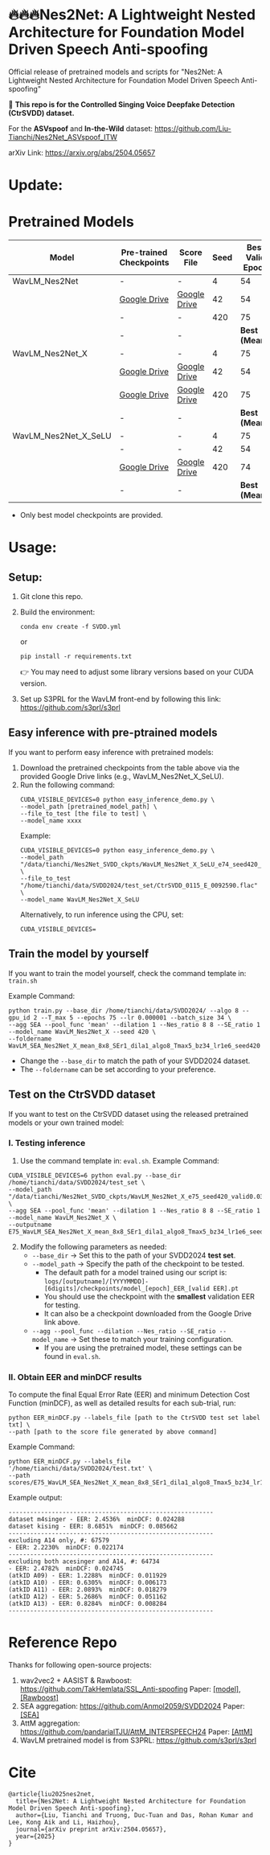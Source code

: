 # 🔥🔥🔥Nes2Net: A Lightweight Nested Architecture for Foundation Model Driven Speech Anti-spoofing
Official release of pretrained models and scripts for "Nes2Net: A Lightweight Nested Architecture for Foundation Model Driven Speech Anti-spoofing"

📢 **This repo is for the Controlled Singing Voice Deepfake Detection (CtrSVDD) dataset.**

For the **ASVspoof** and **In-the-Wild** dataset: https://github.com/Liu-Tianchi/Nes2Net_ASVspoof_ITW 

arXiv Link: https://arxiv.org/abs/2504.05657

# Update:


# Pretrained Models
| Model                | Pre-trained Checkpoints | Score File       | Seed | Best Valid Epoch | w/o ACE. B.F. | w/ ACE. B.F. |
|----------------------|-------------------------|-------------------|------|------------------|---------------|--------------|
| WavLM_Nes2Net        | -                       | -                 | 4    | 54               | 2.55%         | 2.33%        |
|                      | [Google Drive](https://drive.google.com/file/d/1pSWexWq21iglI1P-qmISZKGb9Qsx0uzG/view?usp=sharing)       | [Google Drive](https://drive.google.com/file/d/1seEX9D_K09byNXDNs5BO6eSY4jXpOSm6/view?usp=sharing) | 42   | 54               | **2.53%**     | **2.22%**    |
|                      | -                       | -                 | 420  | 75               | 2.57%         | 2.27%        |
|                      | -                       | -                 |      | **Best (Mean):** | 2.53% (2.55%) | 2.22% (2.27%) |
| WavLM_Nes2Net_X      | -                       | -                 | 4    | 75               | 2.53%         | 2.29%        |
|                      | [Google Drive](https://drive.google.com/file/d/1EynkhacBVdUvami7pWX8fyUQnyZaRnvV/view?usp=sharing)       | [Google Drive](https://drive.google.com/file/d/1l86auTYnhETlri9u_lhbXpUQ6IWIcHar/view?usp=sharing) | 42   | 54               | 2.53%         | **2.20%**    |
|                      | [Google Drive](https://drive.google.com/file/d/1PrzfUyXQxytWlEyTTOvKLfXYzHjz3gbX/view?usp=sharing)       | [Google Drive](https://drive.google.com/file/d/1ye_UlNQigZBQm48pLzZiMOi8MTxITvpW/view?usp=sharing) | 420  | 75               | **2.48%**     | 2.22%        |
|                      | -                       | -                 |      | **Best (Mean):** | 2.48% (2.51%) | 2.20% (2.24%) |
| WavLM_Nes2Net_X_SeLU | -                       | -                 | 4    | 75               | 2.72%         | 2.40%        |
|                      | -                       | -                 | 42   | 54               | 3.07%         | 2.69%        |
|                      | [Google Drive](https://drive.google.com/file/d/1FBuzA-UBYDkjei_ByP8u7ZAm4Dn_LLSI/view?usp=drive_link)      | [Google Drive](https://drive.google.com/file/d/12Y4KRaKOLz5oDGRaHc_ZYEjE0dU4tsHK/view?usp=sharing) | 420  | 74               | **2.28%**     | **2.02%**    |
|                      | -                       | -                 |      | **Best (Mean):** | 2.28% (2.69%) | 2.02% (2.37%) |

* Only best model checkpoints are provided.



# Usage:

## Setup:

  1. Git clone this repo.
  2. Build the environment:
     ```
     conda env create -f SVDD.yml
     ```
     or
     ```
     pip install -r requirements.txt
     ```
     👉 You may need to adjust some library versions based on your CUDA version.
     
  3. Set up S3PRL for the WavLM front-end by following this link: https://github.com/s3prl/s3prl


## Easy inference with pre-ptrained models

If you want to perform easy inference with pretrained models:
  1. Download the pretrained checkpoints from the table above via the provided Google Drive links (e.g., WavLM_Nes2Net_X_SeLU).
  2. Run the following command: 
     ```
     CUDA_VISIBLE_DEVICES=0 python easy_inference_demo.py \
     --model_path [pretrained_model_path] \
     --file_to_test [the file to test] \
     --model_name xxxx
     ```
     Example:
     ```
     CUDA_VISIBLE_DEVICES=0 python easy_inference_demo.py \
     --model_path "/data/tianchi/Nes2Net_SVDD_ckpts/WavLM_Nes2Net_X_SeLU_e74_seed420_valid0.04245662278274772.pt" \
     --file_to_test "/home/tianchi/data/SVDD2024/test_set/CtrSVDD_0115_E_0092590.flac" \
     --model_name WavLM_Nes2Net_X_SeLU
     ```
     Alternatively, to run inference using the CPU, set:
     ```
     CUDA_VISIBLE_DEVICES= 
     ```
## Train the model by yourself
If you want to train the model yourself, check the command template in: ```train.sh```

Example Command:
  ```
  python train.py --base_dir /home/tianchi/data/SVDD2024/ --algo 8 --gpu_id 2 --T_max 5 --epochs 75 --lr 0.000001 --batch_size 34 \
  --agg SEA --pool_func 'mean' --dilation 1 --Nes_ratio 8 8 --SE_ratio 1 --model_name WavLM_Nes2Net_X --seed 420 \
  --foldername WavLM_SEA_Nes2Net_X_mean_8x8_SEr1_dila1_algo8_Tmax5_bz34_lr1e6_seed420
  ```

  * Change the ```--base_dir``` to match the path of your SVDD2024 dataset.
  * The ```--foldername``` can be set according to your preference.
    

## Test on the CtrSVDD dataset

If you want to test on the CtrSVDD dataset using the released pretrained models or your own trained model:

### I. Testing inference
  1. Use the command template in: ```eval.sh```. Example Command:
  ```
  CUDA_VISIBLE_DEVICES=6 python eval.py --base_dir /home/tianchi/data/SVDD2024/test_set \
  --model_path "/data/tianchi/Nes2Net_SVDD_ckpts/WavLM_Nes2Net_X_e75_seed420_valid0.03192785031473534.pt" \
  --agg SEA --pool_func 'mean' --dilation 1 --Nes_ratio 8 8 --SE_ratio 1 --model_name WavLM_Nes2Net_X \
  --outputname E75_WavLM_SEA_Nes2Net_X_mean_8x8_SEr1_dila1_algo8_Tmax5_bz34_lr1e6_seed420
  ```
  2. Modify the following parameters as needed:
     * ```--base_dir``` → Set this to the path of your SVDD2024 **test set**.
     * ```--model_path``` → Specify the path of the checkpoint to be tested.
       * The default path for a model trained using our script is:
         ```logs/[outputname]/[YYYYMMDD]-[6digits]/checkpoints/model_[epoch]_EER_[valid EER].pt```
       * You should use the checkpoint with the **smallest** validation EER for testing.
       * It can also be a checkpoint downloaded from the Google Drive link above.
     * ```--agg --pool_func --dilation --Nes_ratio --SE_ratio --model_name``` → Set these to match your training configuration.
       * If you are using the pretrained model, these settings can be found in ```eval.sh```. 

### II. Obtain EER and minDCF results
  To compute the final Equal Error Rate (EER) and minimum Detection Cost Function (minDCF), as well as detailed results for each sub-trial, run:
  ```
  python EER_minDCF.py --labels_file [path to the CtrSVDD test set label txt] \
  --path [path to the score file generated by above command]
  ``` 
    
  Example Command:
  ```
  python EER_minDCF.py --labels_file '/home/tianchi/data/SVDD2024/test.txt' \
  --path scores/E75_WavLM_SEA_Nes2Net_X_mean_8x8_SEr1_dila1_algo8_Tmax5_bz34_lr1e6_seed420.txt
  ```
    
  Example output:
  ```
  ---------------------------------------------------------
  dataset m4singer - EER: 2.4536%  minDCF: 0.024288
  dataset kising - EER: 8.6851%  minDCF: 0.085662
  ---------------------------------------------------------
  excluding A14 only, #: 67579
  - EER: 2.2230%  minDCF: 0.022174
  ---------------------------------------------------------
  excluding both acesinger and A14, #: 64734
  - EER: 2.4782%  minDCF: 0.024745
  (atkID A09) - EER: 1.2288%  minDCF: 0.011929
  (atkID A10) - EER: 0.6305%  minDCF: 0.006173
  (atkID A11) - EER: 2.0893%  minDCF: 0.018279
  (atkID A12) - EER: 5.2686%  minDCF: 0.051162
  (atkID A13) - EER: 0.8284%  minDCF: 0.008284
  ---------------------------------------------------------
  ```

# Reference Repo
Thanks for following open-source projects:
1. wav2vec2 + AASIST & Rawboost: https://github.com/TakHemlata/SSL_Anti-spoofing Paper: [[model]](https://arxiv.org/abs/2202.12233), [[Rawboost]](https://arxiv.org/abs/2202.12233)
2. SEA aggregation: https://github.com/Anmol2059/SVDD2024 Paper: [[SEA]](https://arxiv.org/abs/2409.02302)
3. AttM aggregation: https://github.com/pandarialTJU/AttM_INTERSPEECH24 Paper: [[AttM]](https://arxiv.org/abs/2406.10283v1)
4. WavLM pretrained model is from S3PRL: https://github.com/s3prl/s3prl

# Cite
```  
@article{liu2025nes2net,
  title={Nes2Net: A Lightweight Nested Architecture for Foundation Model Driven Speech Anti-spoofing},
  author={Liu, Tianchi and Truong, Duc-Tuan and Das, Rohan Kumar and Lee, Kong Aik and Li, Haizhou},
  journal={arXiv preprint arXiv:2504.05657},
  year={2025}
}
```

